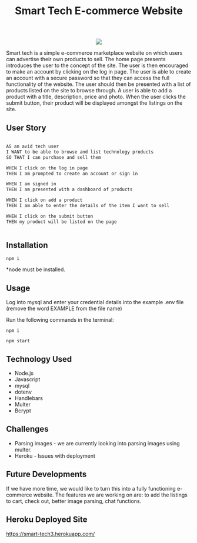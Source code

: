 # <p align="center"> Smart Tech E-commerce Website </p>
<br> 
 <p align="center">
  <img src="gif1.gif"/>
</p>

Smart tech is a simple e-commerce marketplace website on which users can advertise their own products to sell. The home page presents introduces the user to the concept of the site. The user is then encouraged to make an account by clicking on the log in page. The user is able to create an account with a secure password so that they can access the full functionality of the website. The user should then be presented with a list of products listed on the site to browse through. A user is able to add a product with a title, description, price and photo. When the user clicks the submit button, their product will be displayed amongst the listings on the site. 


## User Story

```md

AS an avid tech user
I WANT to be able to browse and list technology products
SO THAT I can purchase and sell them

WHEN I click on the log in page
THEN I am prompted to create an account or sign in

WHEN I am signed in
THEN I am presented with a dashboard of products 

WHEN I click on add a product
THEN I am able to enter the details of the item I want to sell 

WHEN I click on the submit button
THEN my product will be listed on the page



```

## Installation
   
 ```
 npm i

 ```
 *node must be installed.

## Usage

Log into mysql and enter your credential details into the example .env file (remove the word EXAMPLE from the file name)

Run the following commands in the terminal:

 ```
 npm i

 npm start

 ```

## Technology Used

- Node.js
- Javascript
- mysql
- dotenv
- Handlebars
- Multer
- Bcrypt

## Challenges 

- Parsing images - we are currently looking into parsing images using multer. 
- Heroku - Issues with deployment

## Future Developments

If we have more time, we would like to turn this into a fully functioning e-commerce website. The features we are working on are: to add the listings to cart, check out, better image parsing, chat functions. 


## Heroku Deployed Site

https://smart-tech3.herokuapp.com/



